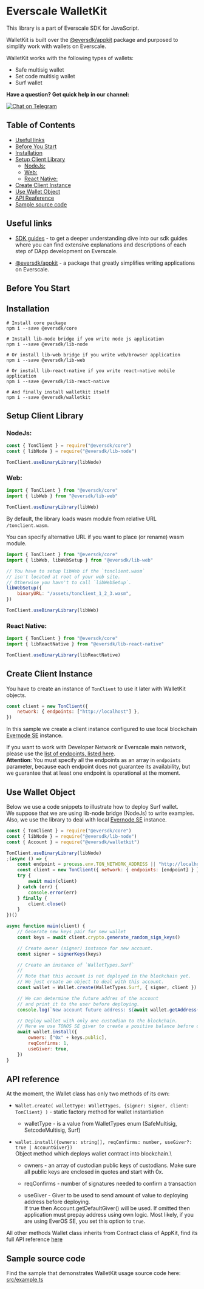 # Everscale WalletKit

This library is a part of Everscale SDK for JavaScript.

WalletKit is built over the [@eversdk/appkit](https://github.com/tonlabs/ever-appkit-js) package and purposed to simplify work with wallets on Everscale.

WalletKit works with the following types of wallets:

-   Safe multisig wallet
-   Set code multisig wallet
-   Surf wallet

**Have a question? Get quick help in our channel:**

[![Chat on Telegram](https://img.shields.io/badge/chat-on%20telegram-9cf.svg)](https://t.me/ton_sdk)

## Table of Contents

-   [Useful links](#useful-links)
-   [Before You Start](#before-you-start)
-   [Installation](#installation)
-   [Setup Client Library](#setup-client-library)
    -   [NodeJs:](#nodejs)
    -   [Web:](#web)
    -   [React Native:](#react-native)
-   [Create Client Instance](#create-client-instance)
-   [Use Wallet Object](#use-wallet-object)
-   [API Reaference](#api-reference)
-   [Sample source code](#sample-source-code)

## Useful links

-   [SDK guides](https://docs.everos.dev/ever-sdk/quick_start) - to get a deeper understanding dive into our sdk guides where you can find extensive explanations and descriptions of each step of DApp development on Everscale.

-   [@eversdk/appkit](https://github.com/tonlabs/ever-appkit-js) - a package that greatly simplifies writing applications on Everscale.

## Before You Start

## Installation

```shell
# Install core package
npm i --save @eversdk/core

# Install lib-node bridge if you write node js application
npm i --save @eversdk/lib-node

# Or install lib-web bridge if you write web/browser application
npm i --save @eversdk/lib-web

# Or install lib-react-native if you write react-native mobile application
npm i --save @eversdk/lib-react-native

# And finally install walletkit itself
npm i --save @eversdk/walletkit
```

## Setup Client Library

### NodeJs:

```javascript
const { TonClient } = require("@eversdk/core")
const { libNode } = require("@eversdk/lib-node")

TonClient.useBinaryLibrary(libNode)
```

### Web:

```javascript
import { TonClient } from "@eversdk/core"
import { libWeb } from "@eversdk/lib-web"

TonClient.useBinaryLibrary(libWeb)
```

By default, the library loads wasm module from relative URL `/tonclient.wasm`.

You can specify alternative URL if you want to place (or rename) wasm module.

```javascript
import { TonClient } from "@eversdk/core"
import { libWeb, libWebSetup } from "@eversdk/lib-web"

// You have to setup libWeb if the `tonclient.wasm`
// isn't located at root of your web site.
// Otherwise you havn't to call `libWebSetup`.
libWebSetup({
    binaryURL: "/assets/tonclient_1_2_3.wasm",
})

TonClient.useBinaryLibrary(libWeb)
```

### React Native:

```javascript
import { TonClient } from "@eversdk/core"
import { libReactNative } from "@eversdk/lib-react-native"

TonClient.useBinaryLibrary(libReactNative)
```

## Create Client Instance

You have to create an instance of `TonClient` to use it later with WalletKit objects.

```javascript
const client = new TonClient({
    network: { endpoints: ["http://localhost"] },
})
```

In this sample we create a client instance configured to use local blockchain [Evernode SE](https://github.com/tonlabs/evernode-se) instance.

If you want to work with Developer Network or Everscale main network,
please use the [list of endpoints, listed here](https://docs.everos.dev/ever-sdk/reference/ever-os-api/networks).\
**Attention**: You must specify all the endpoints as an array in `endpoints` parameter,
because each endpoint does not guarantee its availability, but we guarantee that at least one endpoint is operational at the moment.

## Use Wallet Object

Below we use a code snippets to illustrate how to deploy Surf wallet.\
We suppose that we are using lib-node bridge (NodeJs) to write examples. Also, we use the library to deal with local [Evernode SE](https://github.com/tonlabs/evernode-se) instance.

```javascript
const { TonClient } = require("@eversdk/core")
const { libNode } = require("@eversdk/lib-node")
const { Account } = require("@eversdk/walletkit")

TonClient.useBinaryLibrary(libNode)
;(async () => {
    const endpoint = process.env.TON_NETWORK_ADDRESS || "http://localhost"
    const client = new TonClient({ network: { endpoints: [endpoint] } })
    try {
        await main(client)
    } catch (err) {
        console.error(err)
    } finally {
        client.close()
    }
})()

async function main(client) {
    // Generate new keys pair for new wallet
    const keys = await client.crypto.generate_random_sign_keys()

    // Create owner (signer) instance for new account.
    const signer = signerKeys(keys)

    // Create an instance of `WalletTypes.Surf`
    //
    // Note that this account is not deployed in the blockchain yet.
    // We just create an object to deal with this account.
    const wallet = Wallet.create(WalletTypes.Surf, { signer, client })

    // We can determine the future addres of the account
    // and print it to the user before deploying.
    console.log(`New account future address: ${await wallet.getAddress()}`)

    // Deploy wallet with only one custodian to the blockchain.
    // Here we use TONOS SE giver to create a positive balance before deploying.
    await wallet.install({
        owners: ["0x" + keys.public],
        reqConfirms: 1,
        useGiver: true,
    })
}
```

## API reference

At the moment, the Wallet class has only two methods of its own:

-   `Wallet.create( walletType: WalletTypes, {signer: Signer, client: TonClient} )` - static factory method for wallet instantiation
      - walletType - is a value from WalletTypes enum (SafeMultisig, SetcodeMultisig, Surf)

-   `wallet.install({owners: string[], reqConfirms: number, useGiver?: true | AccountGiver})`\
     Object method which deploys wallet contract into blockchain.\
      - owners - an array of custodian public keys of custodians.
     Make sure all public keys are enclosed in quotes and start with 0x.

      - reqConfirms - number of signatures needed to confirm a transaction

      - useGiver - Giver to be used to send amount of value to deploying address before deploying.\
     If true then Account.getDefaultGiver() will be used. If omitted then application must prepay address using own logic.
     Most likely, if you are using EverOS SE, you set this option to `true`.

All other methods Wallet class inherits from Contract class of AppKit, find its full API
reference [here](https://tonlabs.github.io/ever-appkit-js/)

## Sample source code

Find the sample that demonstrates WalletKit usage source code here: [src/example.ts](./src/example.ts)
